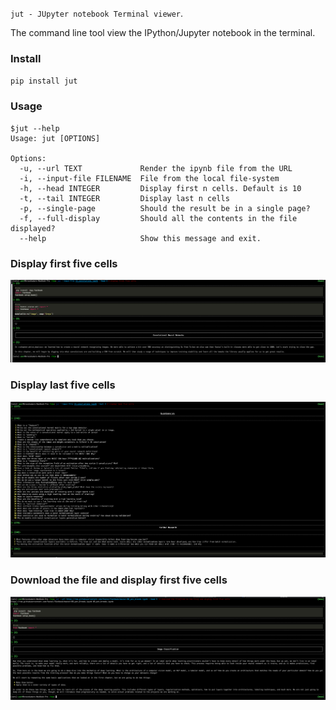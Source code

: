 `jut - JUpyter notebook Terminal viewer`.

The command line tool view the IPython/Jupyter notebook in the terminal.

### Install

`pip install jut`

### Usage

``` shell
$jut --help
Usage: jut [OPTIONS]

Options:
  -u, --url TEXT             Render the ipynb file from the URL
  -i, --input-file FILENAME  File from the local file-system
  -h, --head INTEGER         Display first n cells. Default is 10
  -t, --tail INTEGER         Display last n cells
  -p, --single-page          Should the result be in a single page?
  -f, --full-display         Should all the contents in the file displayed?
  --help                     Show this message and exit.

```

### Display first five cells

![](https://raw.githubusercontent.com/kracekumar/jut/main/images/jut-head.png)

### Display last five cells

![](https://raw.githubusercontent.com/kracekumar/jut/main/images/jut-tail.png)

### Download the file and display first five cells

![](https://raw.githubusercontent.com/kracekumar/jut/main/images/jut-download.png)
